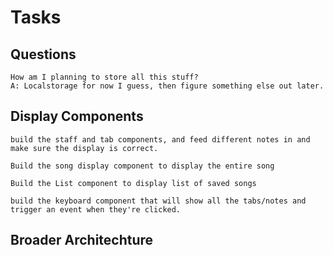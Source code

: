 # Tasks

## Questions

    How am I planning to store all this stuff?
    A: Localstorage for now I guess, then figure something else out later.

## Display Components

    build the staff and tab components, and feed different notes in and make sure the display is correct.

    Build the song display component to display the entire song

    Build the List component to display list of saved songs

    build the keyboard component that will show all the tabs/notes and trigger an event when they're clicked.

## Broader Architechture





